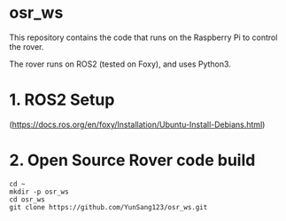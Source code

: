 # osr_ws

This repository contains the code that runs on the Raspberry Pi to control the rover.

The rover runs on ROS2 (tested on Foxy), and uses Python3.

# 1. ROS2 Setup
(https://docs.ros.org/en/foxy/Installation/Ubuntu-Install-Debians.html)

# 2. Open Source Rover code build
```
cd ~
mkdir -p osr_ws
cd osr_ws
git clone https://github.com/YunSang123/osr_ws.git
```
